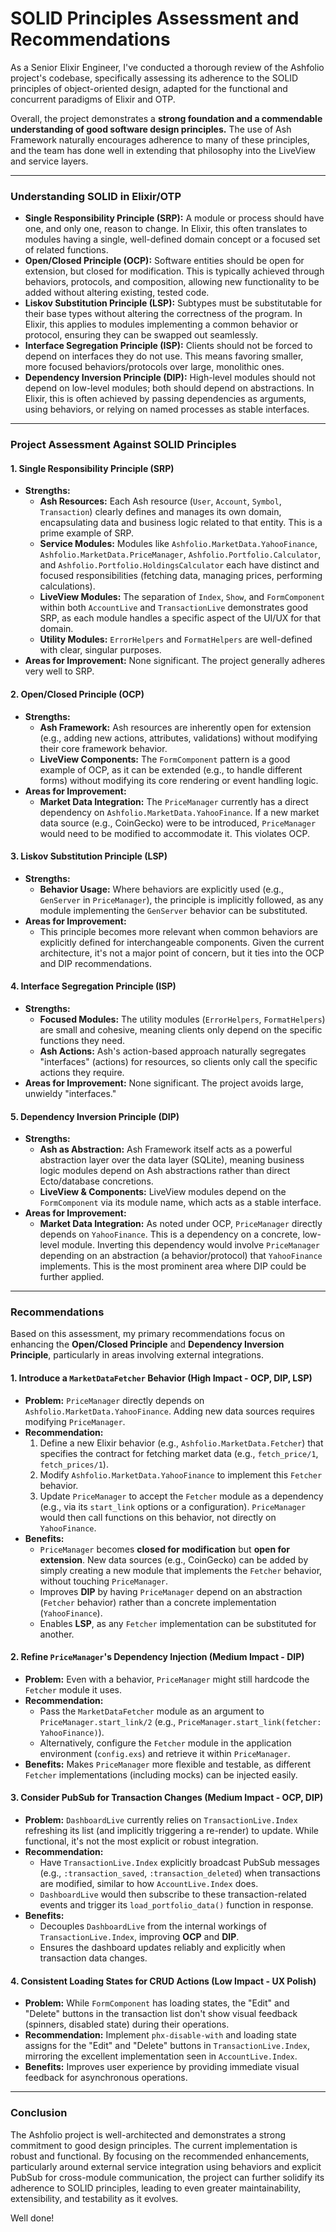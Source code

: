 # SOLID Principles Assessment and Recommendations

As a Senior Elixir Engineer, I've conducted a thorough review of the Ashfolio project's codebase, specifically assessing its adherence to the SOLID principles of object-oriented design, adapted for the functional and concurrent paradigms of Elixir and OTP.

Overall, the project demonstrates a **strong foundation and a commendable understanding of good software design principles.** The use of Ash Framework naturally encourages adherence to many of these principles, and the team has done well in extending that philosophy into the LiveView and service layers.

---

### Understanding SOLID in Elixir/OTP

*   **Single Responsibility Principle (SRP):** A module or process should have one, and only one, reason to change. In Elixir, this often translates to modules having a single, well-defined domain concept or a focused set of related functions.
*   **Open/Closed Principle (OCP):** Software entities should be open for extension, but closed for modification. This is typically achieved through behaviors, protocols, and composition, allowing new functionality to be added without altering existing, tested code.
*   **Liskov Substitution Principle (LSP):** Subtypes must be substitutable for their base types without altering the correctness of the program. In Elixir, this applies to modules implementing a common behavior or protocol, ensuring they can be swapped out seamlessly.
*   **Interface Segregation Principle (ISP):** Clients should not be forced to depend on interfaces they do not use. This means favoring smaller, more focused behaviors/protocols over large, monolithic ones.
*   **Dependency Inversion Principle (DIP):** High-level modules should not depend on low-level modules; both should depend on abstractions. In Elixir, this is often achieved by passing dependencies as arguments, using behaviors, or relying on named processes as stable interfaces.

---

### Project Assessment Against SOLID Principles

#### 1. Single Responsibility Principle (SRP)

*   **Strengths:**
    *   **Ash Resources:** Each Ash resource (`User`, `Account`, `Symbol`, `Transaction`) clearly defines and manages its own domain, encapsulating data and business logic related to that entity. This is a prime example of SRP.
    *   **Service Modules:** Modules like `Ashfolio.MarketData.YahooFinance`, `Ashfolio.MarketData.PriceManager`, `Ashfolio.Portfolio.Calculator`, and `Ashfolio.Portfolio.HoldingsCalculator` each have distinct and focused responsibilities (fetching data, managing prices, performing calculations).
    *   **LiveView Modules:** The separation of `Index`, `Show`, and `FormComponent` within both `AccountLive` and `TransactionLive` demonstrates good SRP, as each module handles a specific aspect of the UI/UX for that domain.
    *   **Utility Modules:** `ErrorHelpers` and `FormatHelpers` are well-defined with clear, singular purposes.
*   **Areas for Improvement:** None significant. The project generally adheres very well to SRP.

#### 2. Open/Closed Principle (OCP)

*   **Strengths:**
    *   **Ash Framework:** Ash resources are inherently open for extension (e.g., adding new actions, attributes, validations) without modifying their core framework behavior.
    *   **LiveView Components:** The `FormComponent` pattern is a good example of OCP, as it can be extended (e.g., to handle different forms) without modifying its core rendering or event handling logic.
*   **Areas for Improvement:**
    *   **Market Data Integration:** The `PriceManager` currently has a direct dependency on `Ashfolio.MarketData.YahooFinance`. If a new market data source (e.g., CoinGecko) were to be introduced, `PriceManager` would need to be modified to accommodate it. This violates OCP.

#### 3. Liskov Substitution Principle (LSP)

*   **Strengths:**
    *   **Behavior Usage:** Where behaviors are explicitly used (e.g., `GenServer` in `PriceManager`), the principle is implicitly followed, as any module implementing the `GenServer` behavior can be substituted.
*   **Areas for Improvement:**
    *   This principle becomes more relevant when common behaviors are explicitly defined for interchangeable components. Given the current architecture, it's not a major point of concern, but it ties into the OCP and DIP recommendations.

#### 4. Interface Segregation Principle (ISP)

*   **Strengths:**
    *   **Focused Modules:** The utility modules (`ErrorHelpers`, `FormatHelpers`) are small and cohesive, meaning clients only depend on the specific functions they need.
    *   **Ash Actions:** Ash's action-based approach naturally segregates "interfaces" (actions) for resources, so clients only call the specific actions they require.
*   **Areas for Improvement:** None significant. The project avoids large, unwieldy "interfaces."

#### 5. Dependency Inversion Principle (DIP)

*   **Strengths:**
    *   **Ash as Abstraction:** Ash Framework itself acts as a powerful abstraction layer over the data layer (SQLite), meaning business logic modules depend on Ash abstractions rather than direct Ecto/database concretions.
    *   **LiveView & Components:** LiveView modules depend on the `FormComponent` via its module name, which acts as a stable interface.
*   **Areas for Improvement:**
    *   **Market Data Integration:** As noted under OCP, `PriceManager` directly depends on `YahooFinance`. This is a dependency on a concrete, low-level module. Inverting this dependency would involve `PriceManager` depending on an abstraction (a behavior/protocol) that `YahooFinance` implements. This is the most prominent area where DIP could be further applied.

---

### Recommendations

Based on this assessment, my primary recommendations focus on enhancing the **Open/Closed Principle** and **Dependency Inversion Principle**, particularly in areas involving external integrations.

#### 1. Introduce a `MarketDataFetcher` Behavior (High Impact - OCP, DIP, LSP)

*   **Problem:** `PriceManager` directly depends on `Ashfolio.MarketData.YahooFinance`. Adding new data sources requires modifying `PriceManager`.
*   **Recommendation:**
    1.  Define a new Elixir behavior (e.g., `Ashfolio.MarketData.Fetcher`) that specifies the contract for fetching market data (e.g., `fetch_price/1`, `fetch_prices/1`).
    2.  Modify `Ashfolio.MarketData.YahooFinance` to implement this `Fetcher` behavior.
    3.  Update `PriceManager` to accept the `Fetcher` module as a dependency (e.g., via its `start_link` options or a configuration). `PriceManager` would then call functions on this behavior, not directly on `YahooFinance`.
*   **Benefits:**
    *   `PriceManager` becomes **closed for modification** but **open for extension**. New data sources (e.g., CoinGecko) can be added by simply creating a new module that implements the `Fetcher` behavior, without touching `PriceManager`.
    *   Improves **DIP** by having `PriceManager` depend on an abstraction (`Fetcher` behavior) rather than a concrete implementation (`YahooFinance`).
    *   Enables **LSP**, as any `Fetcher` implementation can be substituted for another.

#### 2. Refine `PriceManager`'s Dependency Injection (Medium Impact - DIP)

*   **Problem:** Even with a behavior, `PriceManager` might still hardcode the `Fetcher` module it uses.
*   **Recommendation:**
    *   Pass the `MarketDataFetcher` module as an argument to `PriceManager.start_link/2` (e.g., `PriceManager.start_link(fetcher: YahooFinance)`).
    *   Alternatively, configure the `Fetcher` module in the application environment (`config.exs`) and retrieve it within `PriceManager`.
*   **Benefits:** Makes `PriceManager` more flexible and testable, as different `Fetcher` implementations (including mocks) can be injected easily.

#### 3. Consider PubSub for Transaction Changes (Medium Impact - OCP, DIP)

*   **Problem:** `DashboardLive` currently relies on `TransactionLive.Index` refreshing its list (and implicitly triggering a re-render) to update. While functional, it's not the most explicit or robust integration.
*   **Recommendation:**
    *   Have `TransactionLive.Index` explicitly broadcast PubSub messages (e.g., `:transaction_saved`, `:transaction_deleted`) when transactions are modified, similar to how `AccountLive.Index` does.
    *   `DashboardLive` would then subscribe to these transaction-related events and trigger its `load_portfolio_data()` function in response.
*   **Benefits:**
    *   Decouples `DashboardLive` from the internal workings of `TransactionLive.Index`, improving **OCP** and **DIP**.
    *   Ensures the dashboard updates reliably and explicitly when transaction data changes.

#### 4. Consistent Loading States for CRUD Actions (Low Impact - UX Polish)

*   **Problem:** While `FormComponent` has loading states, the "Edit" and "Delete" buttons in the transaction list don't show visual feedback (spinners, disabled state) during their operations.
*   **Recommendation:** Implement `phx-disable-with` and loading state assigns for the "Edit" and "Delete" buttons in `TransactionLive.Index`, mirroring the excellent implementation seen in `AccountLive.Index`.
*   **Benefits:** Improves user experience by providing immediate visual feedback for asynchronous operations.

---

### Conclusion

The Ashfolio project is well-architected and demonstrates a strong commitment to good design principles. The current implementation is robust and functional. By focusing on the recommended enhancements, particularly around external service integration using behaviors and explicit PubSub for cross-module communication, the project can further solidify its adherence to SOLID principles, leading to even greater maintainability, extensibility, and testability as it evolves.

Well done!
